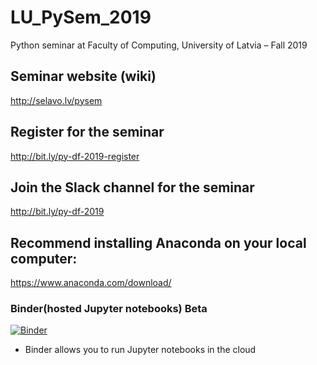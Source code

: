 # LU_PySem_2019
Python seminar at Faculty of Computing, University of Latvia  – Fall 2019

## Seminar website (wiki)
http://selavo.lv/pysem

## Register for the seminar
http://bit.ly/py-df-2019-register

## Join the Slack channel for the seminar
http://bit.ly/py-df-2019

## Recommend installing Anaconda on your local computer:

https://www.anaconda.com/download/


### Binder(hosted Jupyter notebooks) Beta
[![Binder](https://mybinder.org/badge.svg)](https://mybinder.org/v2/gh/ValRCS/LU_PySem_2019/master)
* Binder allows you to run Jupyter notebooks in the cloud
